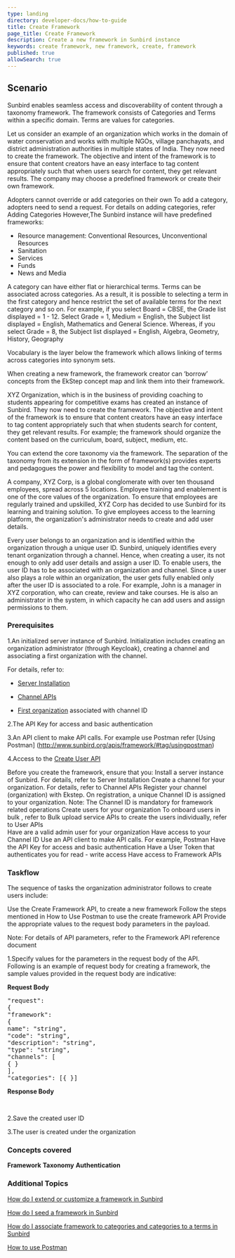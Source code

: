 ```yaml
---
type: landing
directory: developer-docs/how-to-guide
title: Create Framework
page_title: Create Framework
description: Create a new framework in Sunbird instance
keywords: create framework, new framework, create, framework
published: true
allowSearch: true
---
```

## Scenario

Sunbird enables seamless access and discoverability of content through a taxonomy framework. The framework consists of Categories and Terms within a specific domain. Terms are values for categories. 

Let us consider an example of an organization which works in the domain of water conservation and works with multiple NGOs, village panchayats, and district administration authorities in multiple states of India. They now need to create the framework. The objective and intent of the framework is to ensure that content creators have an easy interface to tag content appropriately such that when users search for content, they get relevant results. The company may choose a predefined framework or create their own framework. 

Adopters cannot override or add categories on their own 
To add a category, adopters need to send a request. For details on adding categories, refer Adding Categories
However,The Sunbird instance will have predefined frameworks:

 - Resource management: Conventional Resources, Unconventional Resources
 - Sanitation
 - Services
 - Funds
 - News and Media

A category can have either flat or hierarchical terms. Terms can be associated across categories. As a result, it is possible to selecting a term in the first category and hence restrict the set of available terms for the next category and so on. For example, if you select Board = CBSE, the Grade list displayed = 1 - 12. Select Grade = 1, Medium = English, the Subject list displayed = English, Mathematics and General Science. Whereas, if you select Grade = 8, the Subject list displayed = English, Algebra, Geometry, History, Geography  

Vocabulary is the layer below the framework which allows linking of terms across categories into synonym sets.   

When creating a new framework, the framework creator can ‘borrow’ concepts from the EkStep concept map and link them into their framework.

XYZ Organization, which is in the business of providing coaching to students appearing for competitive exams has created an instance of Sunbird. They now need to create the framework. The objective and intent of the framework is to ensure that content creators have an easy interface to tag content appropriately such that when students search for content, they get relevant results. For example; the framework should organize the content based on the curriculum, board, subject, medium, etc. 

You can extend the core taxonomy via the framework. The separation of the taxonomy from its extension in the form of framework(s) provides experts and pedagogues the power and flexibility to model and tag the content. 

A company, XYZ Corp, is a global conglomerate with over ten thousand employees, spread across 5 locations. Employee training and enablement is one of the core values of the organization. To ensure that employees are regularly trained and upskilled, XYZ Corp has decided to use Sunbird for its learning and training solution. To give employees access to the learning platform, the organization's administrator needs to create and add user details. 

Every user belongs to an organization and is identified within the organization through a unique user ID. Sunbird, uniquely identifies every tenant organization through a channel. Hence, when creating a user, its not enough to only add user details and assign a user ID. To enable users, the user ID has to be associated with an organization and channel. Since a user also plays a role within an organization, the user gets fully enabled only after the user ID is associated to a role. For example, John is a manager in XYZ corporation, who can create, review and take courses. He is also an administrator in the system, in which capacity he can add users and assign permissions to them.  

### Prerequisites

1.An initialized server instance of Sunbird. Initialization includes creating an organization administrator (through Keycloak), creating a channel and associating a first organization with the channel.

For details, refer to:

* [Server Installation](http://www.sunbird.org/developer-docs/installation/server_installation/)

* [Channel APIs](http://www.sunbird.org/apis/framework/#tag/Channel-APIs)

* [First organization](http://www.sunbird.org/developer-docs/initialization) associated with channel ID

2.The API Key for access and basic authentication
  
3.An API client to make API calls. For example use Postman refer [Using Postman] (http://www.sunbird.org/apis/framework/#tag/usingpostman)

4.Access to the [Create User API](http://www.sunbird.org/apis/userapi/#operation/Create%20User)


Before you create the framework, ensure that you:
Install a server instance of Sunbird. For details, refer to Server Installation
Create a channel for your organization. For details, refer to Channel APIs
Register your channel (organization) with Ekstep. On registration, a unique Channel ID is assigned to your organization. 
Note: The Channel ID is mandatory for framework related operations
Create users for your organization
To onboard users in bulk , refer to Bulk upload service APIs 
to create the users individually, refer to User APIs  
Have are a valid admin user for your organization
Have access to your Channel ID
Use an API client to make API calls. For example, Postman
Have the API Key for access and basic authentication
Have a User Token that authenticates you for read - write access 
Have access to  Framework APIs

### Taskflow
 
The sequence of tasks the organization administrator follows to create users include:

Use the  Create Framework API, to create a new framework
Follow the steps mentioned in How to Use Postman to use the create framework API
Provide the appropriate values to the request body parameters in the payload.

Note: For details of API parameters, refer to the Framework API  reference document 

1.Specify values for the parameters in the request body of the API. Following is an example of request body for creating a framework, the sample values provided in the request body are indicative:

**Request Body**

<pre>
"request": 
{
"framework": 
{
name": "string",
"code": "string",
"description": "string",
"type": "string",
"channels": [
{ }
],
"categories": [{ }]
</pre>

**Response Body**

<pre>
 
</pre>

2.Save the created user ID

3.The user is created under the organization

### Concepts covered

**Framework**
**Taxonomy**
**Authentication** 

### Additional Topics

[How do I extend or customize a framework in Sunbird](http://www.sunbird.org/developer-docs)

[How do I seed a framework in Sunbird](http://www.sunbird.org/developer-docs)

[How do I associate framework to categories and categories to a terms in Sunbird](http://www.sunbird.org/developer-docs)

[How to use Postman](http://www.sunbird.org/developer-docs)